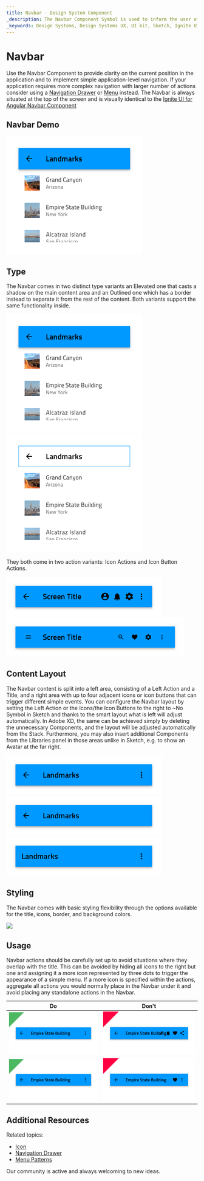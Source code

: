 ```yaml
---
title: Navbar - Design System Component
_description: The Navbar Component Symbol is used to inform the user of his current position in the application and provide a mechanism for simple navigation.
_keywords: Design Systems, Design Systems UX, UI kit, Sketch, Ignite UI for Angular, Sketch to Angular, Sketch to Angular, Angular, Angular Design System, Export code from Sketch, Design Kits for Angular, Sketch HTML, Sketch to HTML, Sketch UI kits
---
```


# Navbar

Use the Navbar Component to provide clarity on the current position in the application and to implement simple application-level navigation. If your application requires more complex navigation with larger number of actions consider using a [Navigation Drawer](nav-drawer.md) or [Menu](../patterns/menu.md) instead. The Navbar is always situated at the top of the screen and is visually identical to the [Ignite UI for Angular Navbar Component](https://www.infragistics.com/products/ignite-ui-angular/angular/components/navbar.html)

## Navbar Demo

<img class="responsive-img" src="../images/navbar_demo.png" srcset="../images/navbar_demo@2x.png 2x" />

## Type

The Navbar comes in two distinct type variants an Elevated one that casts a shadow on the main content area and an Outlined one which has a border instead to separate it from the rest of the content. Both variants support the same functionality inside.

<img class="responsive-img" src="../images/navbar_elevated.png" srcset="../images/navbar_elevated@2x.png 2x" />
<img class="responsive-img" src="../images/navbar_outlined.png" srcset="../images/navbar_outlined@2x.png 2x" />

They both come in two action variants: Icon Actions and Icon Button Actions.

<img class="responsive-img" src="../images/navbar_icon.png" srcset="../images/navbar_icon@2x.png 2x" />
<img class="responsive-img" src="../images/navbar_iconbutton.png" srcset="../images/navbar_iconbutton@2x.png 2x" />

## Content Layout

The Navbar content is split into a left area, consisting of a Left Action and a Title, and a right area with up to four adjacent icons or icon buttons that can trigger different simple events. You can configure the Navbar layout by setting the Left Action or the Icons/the Icon Buttons to the right to ~No Symbol in Sketch and thanks to the smart layout what is left will adjust automatically. In Adobe XD, the same can be achieved simply by deleting the unnecessary Components, and the layout will be adjusted automatically from the Stack. Furthermore, you may also insert additional Components from the Libraries panel in those areas unlike in Sketch, e.g. to show an Avatar at the far right.

<img class="responsive-img" src="../images/navbar_left&right.png" srcset="../images/navbar_left&right@2x.png 2x" />
<img class="responsive-img" src="../images/navbar_noright.png" srcset="../images/navbar_noright@2x.png 2x" />
<img class="responsive-img" src="../images/navbar_noleft.png" srcset="../images/navbar_noleft@2x.png 2x" />

## Styling

The Navbar comes with basic styling flexibility through the options available for the title, icons, border, and background colors.

<img class="responsive-img" src="../images/navbar_styling.png" srcset="../images/navbar_styling@2x.png 2x" />

## Usage

Navbar actions should be carefully set up to avoid situations where they overlap with the title. This can be avoided by hiding all icons to the right but one and assigning it a more icon represented by three dots to trigger the appearance of a simple menu. If a more icon is specified within the actions, aggregate all actions you would normally place in the Navbar under it and avoid placing any standalone actions in the Navbar.

| Do                                                                             | Don't                                                                              |
| ------------------------------------------------------------------------------ | ---------------------------------------------------------------------------------- |
| <img class="responsive-img" src="../images/navbar_do1.png" srcset="../images/navbar_do1@2x.png 2x" /> | <img class="responsive-img" src="../images/navbar_dont1.png" srcset="../images/navbar_dont1@2x.png 2x" /> |
| <img class="responsive-img" src="../images/navbar_do2.png" srcset="../images/navbar_do2@2x.png 2x" /> | <img class="responsive-img" src="../images/navbar_dont2.png" srcset="../images/navbar_dont2@2x.png 2x" /> |

## Additional Resources

Related topics:

- [Icon](icon.md)
- [Navigation Drawer](nav-drawer.md)
- [Menu Patterns](../patterns/menu.md)
  <div class="divider--half"></div>

Our community is active and always welcoming to new ideas.
